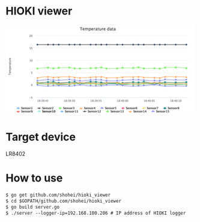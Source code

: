 # HIOKI viewer
![](image/temp.png)

# Target device
LR8402


# How to use
```
$ go get github.com/shohei/hioki_viewer
$ cd $GOPATH/github.com/shohei/hioki_viewer
$ go build server.go
$ ./server --logger-ip=192.168.100.206 # IP address of HIOKI logger
```
